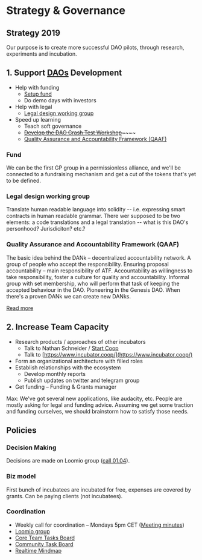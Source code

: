 # Strategy & Governance

## Strategy 2019

Our purpose is to create more successful DAO pilots, through research, experiments and incubation.

## 1. Support [DAOs](../../dao/) Development

* Help with funding
  * [Setup fund](./#fund)
  * Do demo days with investors
* Help with legal
  * [Legal design working group](./#legal-design-working-group)
* Speed up learning
  * Teach soft governance
  * [~~Develop the DAO Crash Test Workshop~~](../../projects/dao-crash-test.md)~~~~
  * [Quality Assurance and Accountability Framework \(QAAF\)](./#quality-assurance-and-accountability-framework-qaaf)

### Fund

We can be the first GP group in a permissionless alliance, and we'll be connected to a fundraising mechanism and get a cut of the tokens that's yet to be defined.  

### Legal design working group

Translate human readable language into solidity -- i.e. expressing smart contracts in human readable grammar.  There wer supposed to be two elements: a code translations and a legal translation -- what is this DAO's personhood?  Jurisdiciton? etc.?  

### Quality Assurance and Accountability Framework \(QAAF\)

The basic idea behind the DANk – decentralized accountability network. A group of people who accept the responsibility. Ensuring proposal accountability – main responsibility of ATF. Accountability as willingness to take responsibility, foster a culture for quality and accountability. Informal group with set membership, who will perform that task of keeping the accepted behaviour in the DAO. Pioneering in the Genesis DAO. When there's a proven DANk we can create new DANks.

[Read more](https://docs.google.com/document/d/1LLdsYCQi2fDiV2svFEzZGgsYn81cLlcfQ3kE_1OrKwo/edit)

## 2. Increase Team Capacity

* Research products / approaches of other incubators
  * Talk to Nathan Schneider / [Start Coop](https://start.coop/)
  * Talk to [https://www.incubator.coop/](https://www.incubator.coop/)
* Form an organizational architecture with filled roles
* Establish relationships with the ecosystem
  * Develop monthly reports
  * Publish updates on twitter and telegram group
* Get funding – Funding & Grants manager

Max: We've got several new applications, like audacity, etc. People are mostly asking for legal and funding advice.  Assuming we get some traction and funding ourselves, we should brainstorm how to satisfy those needs.  

## Policies

### Decision Making

Decisions are made on Loomio group \([call 01.04](https://dao-incubator.gitbook.io/wiki/org/tacticals/wg-call-xx.03.2019)\).

### Biz model

First bunch of incubatees are incubated for free, expenses are covered by grants. Can be paying clients \(not incubatees\).

### Coordination

* Weekly call for coordination – Mondays 5pm CET \([Meeting minutes](../tacticals/)\)
* [Loomio group](https://www.loomio.org/g/X5fYj0u1/daoincubator)
* [Core Team Tasks Board](https://trello.com/b/dWWt9SUj/dao-incubator)
* [Community Task Board](https://trello.com/b/XrAjqdlO/dao-incubator)
* [Realtime Mindmap](https://realtimeboard.com/welcomeonboard/3U2M3hyQolAUfwf8PFIvLIksh2h3HVR2gzBZs0LGrRCYoAgTvyUB668VA5tupte7)

